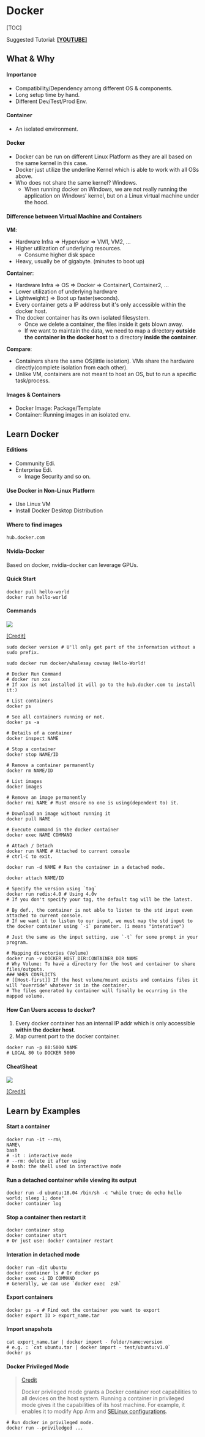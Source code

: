 # Docker

[TOC]

Suggested Tutorial: [**[YOUTUBE]**](https://www.youtube.com/watch?v=fqMOX6JJhGo&t)

## What & Why

#### Importance

- Compatibility/Dependency among different OS & components.
- Long setup time by hand.
- Different Dev/Test/Prod Env.

#### Container

- An isolated environment.

#### Docker

- Docker can be run on different Linux Platform as they are all based on the same kernel in this case.
- Docker just utilize the underline Kernel which is able to work with all OSs above.
- Who does not share the same kernel? Windows.
  - When running docker on Windows, we are not really running the application on Windows' kernel, but on a Linux virtual machine under the hood.

#### Difference between Virtual Machine and Containers

**VM**: 

- Hardware Infra => Hypervisor => VM1, VM2, ...
- Higher utilization of underlying resources.
  - Consume higher disk space
- Heavy, usually be of gigabyte. (minutes to boot up)

**Container**: 

- Hardware Infra => OS => Docker => Container1, Container2, ...
- Lower utilization of underlying hardware
- Lightweight:) => Boot up faster(seconds).
- Every container gets a IP address but it's only accessible within the docker host.
- The docker container has its own isolated filesystem.
  - Once we delete a container, the files inside it gets blown away.
  - If we want to maintain the data, we need to map a directory **outside the container in the docker host** to a directory **inside the container**.

**Compare**:

- Containers share the same OS(little isolation). VMs share the hardware directly(complete isolation from each other).
- Unlike VM, containers are not meant to host an OS, but to run a specific task/process.

#### Images & Containers

- Docker Image: Package/Template
- Container: Running images in an isolated env.

## Learn Docker

#### Editions

- Community Edi.
- Enterprise Edi.
  - Image Security and so on.

####  Use Docker in Non-Linux Platform

- Use Linux VM
- Install Docker Desktop Distribution

#### Where to find images

`hub.docker.com`

#### Nvidia-Docker

Based on docker, nvidia-docker can leverage GPUs.

#### Quick Start

```shell
docker pull hello-world
docker run hello-world
```

#### Commands

![](https://1.bp.blogspot.com/-CBvM4xdqeVo/XHvu18li9bI/AAAAAAAAGH4/Ltbb4TMaRMwGTiCRaNmfZA65iSEkOa9dgCLcBGAs/s1600/dockercommand.png)

[[Credit]](https://marcus116.blogspot.com/2019/03/cheatsheets-docker-commands-diagram.html)

```shell
sudo docker version # U'll only get part of the information without a sudo prefix.

sudo docker run docker/whalesay cowsay Hello-World!

# Docker Run Command
# docker run xxx
# If xxx is not installed it will go to the hub.docker.com to install it:)

# List containers
docker ps

# See all containers running or not.
docker ps -a

# Details of a container
docker inspect NAME

# Stop a container
docker stop NAME/ID

# Remove a container permanently
docker rm NAME/ID

# List images
docker images

# Remove an image permanently
docker rmi NAME # Must ensure no one is using(dependent to) it.

# Download an image without running it
docker pull NAME

# Execute command in the docker container
docker exec NAME COMMAND

# Attach / Detach
docker run NAME # Attached to current console
# ctrl-C to exit.

docker run -d NAME # Run the container in a detached mode.

docker attach NAME/ID

# Specify the version using `tag`
docker run redis:4.0 # Using 4.0v
# If you don't specify your tag, the default tag will be the latest.

# By def., the container is not able to listen to the std input even attached to current console.
# If we want it to listen to our input, we must map the std input to the docker container using `-i` parameter. (i means "interative")

# Just the same as the input setting, use `-t` for some prompt in your program.

# Mapping directories (Volume)
docker run -v DOCKER_HOST_DIR:CONTAINER_DIR NAME
# Why Volume: To have a directory for the host and container to share files/outputs.
### WHEN CONFLICTS
# [[Host-first]] If the host volume/mount exists and contains files it will "override" whatever is in the container.
# The files generated by container will finally be ocurring in the mapped volume.
```

#### How Can Users access to docker?

1. Every docker container has an internal IP addr which is only accessible **within the docker host**.
2. Map current port to the docker container.

```shell
docker run -p 80:5000 NAME
# LOCAL 80 to DOCKER 5000
```



#### CheatSheat

![](https://i.pinimg.com/originals/8e/4c/27/8e4c27798d7c4d2cb448d836a7fa317a.png)

[[Credit]](https://www.pinterest.com/pin/66709638212926836/)

## Learn by Examples

#### Start a container

```shell
docker run -it --rm\
NAME\
bash
# -it : interactive mode
# --rm: delete it after using
# bash: the shell used in interactive mode
```

#### Run a detached container while viewing its output

```shell
docker run -d ubuntu:18.04 /bin/sh -c "while true; do echo hello world; sleep 1; done"
docker container log
```

#### Stop a container then restart it

```shell
docker container stop
docker container start
# Or just use: docker container restart
```

#### Interation in detached mode

```shell
docker run -dit ubuntu
docker container ls # Or docker ps
docker exec -i ID COMMAND
# Generally, we can use `docker exec  zsh`
```

#### Export containers

```shell
docker ps -a # Find out the container you want to export
docker export ID > export_name.tar
```

#### Import snapshots

```shell
cat export_name.tar | docker import - folder/name:version
# e.g. : `cat ubuntu.tar | docker import - test/ubuntu:v1.0`
docker ps
```

#### Docker Privileged Mode

> [Credit](https://phoenixnap.com/kb/docker-privileged#:~:text=option%20for%20you.-,What%20is%20Docker%20Privileged%20Mode%3F,App%20Arm%20and%20SELinux%20configurations.)
>
> Docker privileged mode grants a Docker container root capabilities to all devices on the host system. Running a container in privileged mode gives it the capabilities of its host machine. For example, it enables it to modify App Arm and [SELinux configurations](https://phoenixnap.com/kb/enable-selinux-centos).

```shell
# Run docker in privileged mode.
docker run --priviledged ...
```

